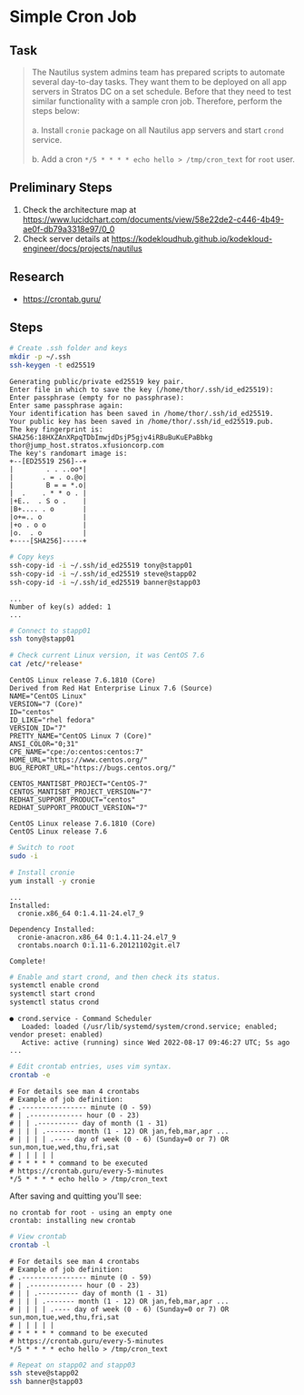 # Simple Cron Job

## Task

> The Nautilus system admins team has prepared scripts to automate several day-to-day tasks. They want them to be deployed on all app servers in Stratos DC on a set schedule. Before that they need to test similar functionality with a sample cron job. Therefore, perform the steps below:<br><br>a. Install `cronie` package on all Nautilus app servers and start `crond` service.<br><br>b. Add a cron `*/5 * * * * echo hello > /tmp/cron_text` for `root` user.

## Preliminary Steps

1. Check the architecture map at https://www.lucidchart.com/documents/view/58e22de2-c446-4b49-ae0f-db79a3318e97/0_0
2. Check server details at https://kodekloudhub.github.io/kodekloud-engineer/docs/projects/nautilus

## Research

* https://crontab.guru/

## Steps

```bash
# Create .ssh folder and keys
mkdir -p ~/.ssh
ssh-keygen -t ed25519
```

```
Generating public/private ed25519 key pair.
Enter file in which to save the key (/home/thor/.ssh/id_ed25519):
Enter passphrase (empty for no passphrase):
Enter same passphrase again:
Your identification has been saved in /home/thor/.ssh/id_ed25519.
Your public key has been saved in /home/thor/.ssh/id_ed25519.pub.
The key fingerprint is:
SHA256:18HXZAnXRpqTDbImwjdDsjP5gjv4iRBuBuKuEPaBbkg thor@jump_host.stratos.xfusioncorp.com
The key's randomart image is:
+--[ED25519 256]--+
|        . . ..oo*|
|       . = . o.@o|
|        B = = *.o|
|  .    . * * o . |
|+E..  . S o .    |
|B+.... . o       |
|o+=.. o          |
|+o . o o         |
|o.  . o          |
+----[SHA256]-----+
```

```bash
# Copy keys
ssh-copy-id -i ~/.ssh/id_ed25519 tony@stapp01
ssh-copy-id -i ~/.ssh/id_ed25519 steve@stapp02
ssh-copy-id -i ~/.ssh/id_ed25519 banner@stapp03
```

```
...
Number of key(s) added: 1
...
```

```bash
# Connect to stapp01
ssh tony@stapp01

# Check current Linux version, it was CentOS 7.6
cat /etc/*release*
```

```
CentOS Linux release 7.6.1810 (Core)
Derived from Red Hat Enterprise Linux 7.6 (Source)
NAME="CentOS Linux"
VERSION="7 (Core)"
ID="centos"
ID_LIKE="rhel fedora"
VERSION_ID="7"
PRETTY_NAME="CentOS Linux 7 (Core)"
ANSI_COLOR="0;31"
CPE_NAME="cpe:/o:centos:centos:7"
HOME_URL="https://www.centos.org/"
BUG_REPORT_URL="https://bugs.centos.org/"

CENTOS_MANTISBT_PROJECT="CentOS-7"
CENTOS_MANTISBT_PROJECT_VERSION="7"
REDHAT_SUPPORT_PRODUCT="centos"
REDHAT_SUPPORT_PRODUCT_VERSION="7"

CentOS Linux release 7.6.1810 (Core)
CentOS Linux release 7.6
```

```bash
# Switch to root
sudo -i

# Install cronie
yum install -y cronie
```

```
...
Installed:
  cronie.x86_64 0:1.4.11-24.el7_9

Dependency Installed:
  cronie-anacron.x86_64 0:1.4.11-24.el7_9
  crontabs.noarch 0:1.11-6.20121102git.el7

Complete!
```

```bash
# Enable and start crond, and then check its status.
systemctl enable crond
systemctl start crond
systemctl status crond
```

```
● crond.service - Command Scheduler
   Loaded: loaded (/usr/lib/systemd/system/crond.service; enabled; vendor preset: enabled)
   Active: active (running) since Wed 2022-08-17 09:46:27 UTC; 5s ago
...
```

```bash
# Edit crontab entries, uses vim syntax.
crontab -e
```

```
# For details see man 4 crontabs
# Example of job definition:
# .---------------- minute (0 - 59)
# | .------------- hour (0 - 23)
# | | .---------- day of month (1 - 31)
# | | | .------- month (1 - 12) OR jan,feb,mar,apr ...
# | | | | .---- day of week (0 - 6) (Sunday=0 or 7) OR sun,mon,tue,wed,thu,fri,sat
# | | | | |
# * * * * * command to be executed
# https://crontab.guru/every-5-minutes
*/5 * * * * echo hello > /tmp/cron_text
```

After saving and quitting you'll see:

```
no crontab for root - using an empty one
crontab: installing new crontab
```

```bash
# View crontab
crontab -l
```

```
# For details see man 4 crontabs
# Example of job definition:
# .---------------- minute (0 - 59)
# | .------------- hour (0 - 23)
# | | .---------- day of month (1 - 31)
# | | | .------- month (1 - 12) OR jan,feb,mar,apr ...
# | | | | .---- day of week (0 - 6) (Sunday=0 or 7) OR sun,mon,tue,wed,thu,fri,sat
# | | | | |
# * * * * * command to be executed
# https://crontab.guru/every-5-minutes
*/5 * * * * echo hello > /tmp/cron_text
```

```bash
# Repeat on stapp02 and stapp03
ssh steve@stapp02
ssh banner@stapp03
```